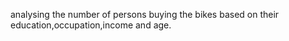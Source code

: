 analysing the number of persons buying the bikes based on their education,occupation,income and age.

